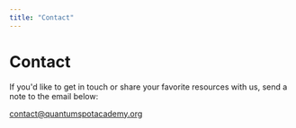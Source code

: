 ```yaml
---
title: "Contact"
---
```


# Contact

If you'd like to get in touch or share your favorite resources with us, send a note to the email below:

contact@quantumspotacademy.org


